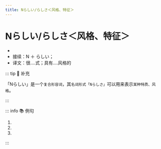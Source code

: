 ```yaml
---
title: Nらしい/らしさ＜风格、特征＞
---
```


# Nらしい/らしさ＜风格、特征＞

* <grammer-content sentence="意义：表示具有**名词所示事物**的**特点、性质、风格**等；" />
* 接续：N ＋ らしい；
* 译文：很....式；具有....风格的

::: tip :bookmark: 补充

「Nらしい」是一个`复合形容词`，其`名词形式「Nらしさ」`可以用来表示`某种特质、风格`。

:::

::: info :books: 例句

1. <grammer-content id='2-01-11-0' sentence='[春節/しゅんせつ]の**[中国/ちゅうごく]らしい**イルミネーションもステキですよね。' trans='春节的中国特色灯饰也很棒呢。' />
2. <grammer-content id='2-01-11-1' sentence='[鈴木/すずき]さんはとても**[学生/がくせい]らしい**[格好/かっこう]で[大学/だいがく]に[来/き]た。' trans='铃木来学校的时候，穿得很像个学生。' />
3. <grammer-content id='2-01-11-2' sentence='[彼/かれ]の[行動/こうどう]はぜんぜん**[男/おとこ]らしくない**と[思う/おもう]。' trans='我觉得他的行为一点也不像个男子汉。' />

:::
